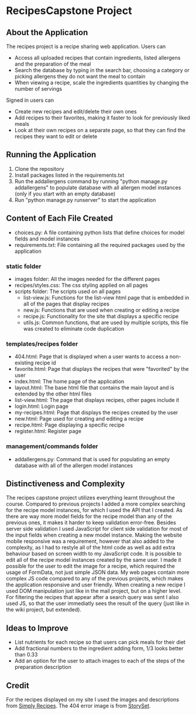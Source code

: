 # RecipesCapstone Project

## About the Application

The recipes project is a recipe sharing web application. Users can
* Access all uploaded recipes that contain ingredients, listed allergens and the preparation of the meal
* Search the database by typing in the search bar, choosing a category or picking allergens they do not want the meal to contain
* When viewing a recipe, scale the ingredients quantities by changing the number of servings

Signed in users can
* Create new recipes and edit/delete their own ones
* Add recipes to their favorites, making it faster to look for previously liked meals
* Look at their own recipes on a separate page, so that they can find the recipes they want to edit or delete

## Running the Application

1. Clone the repository
2. Install packages listed in the requirements.txt
3. Run the addallergens command by running "python manage.py addallergens" to populate database with all allergen model instances (only if you start with an empty database)
4. Run "python manage.py runserver" to start the application

## Content of Each File Created

* choices.py: A file containing python lists that define choices for model fields and model instances
* requirements.txt: File containing all the required packages used by the application

### static folder

* images folder: All the images needed for the different pages
* recipes/styles.css: The css styling applied on all pages
* scripts folder: The scripts used on all pages
    + list-view.js: Functions for the list-view html page that is embedded in all of the pages that display recipes
    + new.js: Functions that are used when creating or editing a recipe
    + recipe.js: Functionality for the site that displays a specific recipe
    + utils.js: Common functions, that are used by multiple scripts, this file was created to eliminate code duplication

### templates/recipes folder

* 404.html: Page that is displayed when a user wants to access a non-existing recipe id
* favorite.html: Page that displays the recipes that were "favorited" by the user
* index.html: The home page of the application
* layout.html: The base html file that contains the main layout and is extended by the other html files
* list-view.html: The page that displays recipes, other pages include it
* login.html: Login page
* my-recipes.html: Page that displays the recipes created by the user
* new.html: Page used for creating and editing a recipe
* recipe.html: Page displaying a specific recipe
* register.html: Register page

### management/commands folder

* addallergens.py: Command that is used for populating an empty database with all of the allergen model instances

## Distinctiveness and Complexity

The recipes capstone project utilizes everything learnt throughout the course. Compared to previous projects I added a more complex searching for the recipe model instances, for which I used the API that I created. As there are way more model fields for the recipe model than any of the previous ones, it makes it harder to keep validation error-free. Besides server side validation I used JavaScript for client side validation for most of the input fields when creating a new model instance. Making the website mobile responsive was a requirement, however that also added to the complexity, as I had to restyle all of the html code as well as add extra behaviour based on screen width to my JavaScript code. It is possible to edit all of the recipe model instances created by the same user. I made it possible for the user to edit the image for a recipe, which required the usage of FormData, not just simple JSON data. My web pages contain more complex JS code compared to any of the previous projects, which makes the application responsive and user friendly. When creating a new recipe I used DOM manipulation just like in the mail project, but on a higher level. For filtering the recipes that appear after a search query was sent I also used JS, so that the user immediatly sees the result of the query (just like in the wiki project, but extended).

## Ideas to Improve

* List nutrients for each recipe so that users can pick meals for their diet
* Add fractional numbers to the ingredient adding form, 1/3 looks better than 0.33
* Add an option for the user to attach images to each of the steps of the preparation description

## Credit

For the recipes displayed on my site I used the images and descriptions from [Simply Recipes](https://www.simplyrecipes.com/). The 404 error image is from [StorySet](https://storyset.com/web).